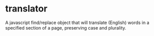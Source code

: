 # translator

A javascript find/replace object that will translate (English) words in a specified section of a page, preserving case and plurality.
